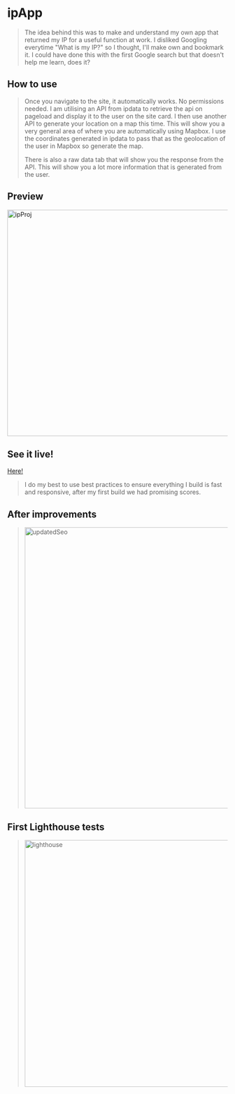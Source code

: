 # ipApp

> The idea behind this was to make and understand my own app that returned my IP for a useful function at work. I disliked Googling everytime "What is my IP?" so I thought, I'll make own and bookmark it. I could have done this with the first Google search but that doesn't help me learn, does it? 

## How to use
> Once you navigate to the site, it automatically works. No permissions needed. I am utilising an API from ipdata to retrieve the api on pageload and display it to the user on the site card. I then use another API to generate your location on a map this time. This will show you a very general area of where you are automatically using Mapbox. I use the coordinates generated in ipdata to pass that as the geolocation of the user in Mapbox so generate the map. 
>
>There is also a raw data tab that will show you the response from the API. This will show you a lot more information that is generated from the user.

## Preview
<img width="516" alt="ipProj" src="https://user-images.githubusercontent.com/67240269/183888720-cee1ed78-92b9-4373-bb68-0ed7e611c01c.png">

## See it live!
[Here!](https://ip-checker.shanechaffe.repl.co/)

> I do my best to use best practices to ensure everything I build is fast and responsive, after my first build we had promising scores.
> 
## After improvements
> <img width="641" alt="updatedSeo" src="https://user-images.githubusercontent.com/67240269/184124333-7f911bd9-3dee-4277-a1c7-64a97b7faf0a.png">
## First Lighthouse tests
> <img width="563" alt="lighthouse" src="https://user-images.githubusercontent.com/67240269/183891831-91d994a5-18b5-4778-89df-e1bf8a2bbce7.png">
